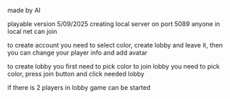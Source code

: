 made by AI

playable version 5/09/2025
creating local server on port 5089
anyone in local net can join

to create account you need to select color, create lobby 
and leave it, then you can change your player info and add avatar

to create lobby you first need to pick color
to join lobby you need to pick color, press join button and click needed lobby

if there is 2 players in lobby game can be started
